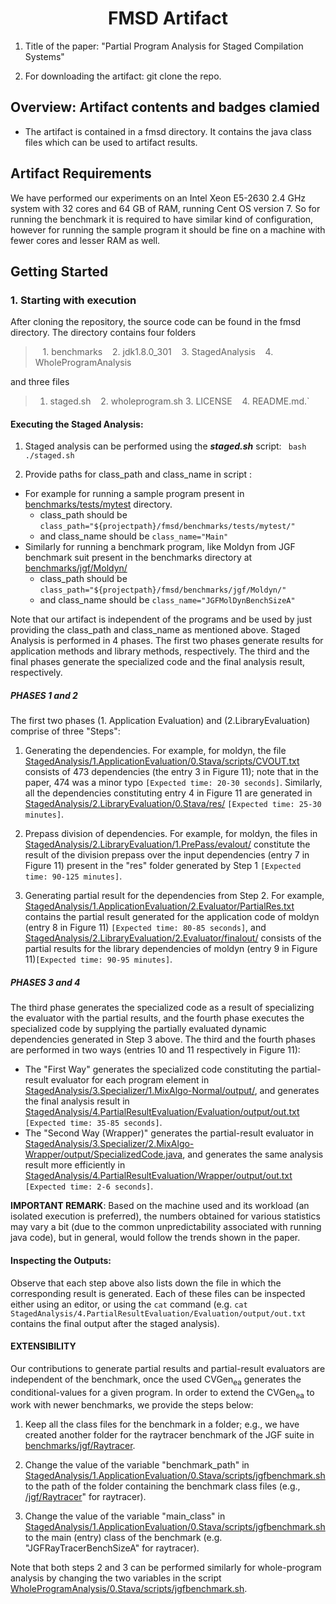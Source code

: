 
## <h1 align="center"> FMSD Artifact

1. Title of the paper: "Partial Program Analysis for Staged
Compilation Systems"

2. For downloading the artifact: git clone the repo.

## Overview: Artifact contents and badges clamied

* The artifact is contained in a fmsd directory. It contains the java class files which can be used to artifact results.

  
## Artifact Requirements

We have performed our experiments on an Intel Xeon E5-2630 2.4 GHz system with 32 cores and 64 GB of RAM, running Cent OS version 7.
So for running the benchmark it is required to have similar kind of configuration, however for running the sample program it should be fine on a machine with fewer cores and lesser RAM as well.

## Getting Started

###	 1. Starting with execution 

After cloning the repository, the source code can be found in the fmsd directory. The directory contains four folders 
> &nbsp;&nbsp; 1. benchmarks   &nbsp;&nbsp; 2. jdk1.8.0_301 &nbsp;&nbsp; 3. StagedAnalysis &nbsp;&nbsp; 4. WholeProgramAnalysis

and three files 
> 1. staged.sh &nbsp;&nbsp; 2. wholeprogram.sh 3. LICENSE &nbsp;&nbsp; 4. README.md.` 

#### Executing the Staged Analysis:

1. Staged analysis can be performed using the ***staged.sh*** script:
	  <code> bash ./staged.sh </code> 
	  
2. Provide paths for class_path and class_name in script : 

*	For example for running a sample program present in [benchmarks/tests/mytest](benchmarks/tests/mytest) directory.  
	* class\_path should be `class_path="${projectpath}/fmsd/benchmarks/tests/mytest/"`
	* and class\_name should be `class_name="Main"`
* Similarly for running a benchmark program, like Moldyn from JGF benchmark suit present in the benchmarks directory at [benchmarks/jgf/Moldyn/](benchmarks/jgf/Moldyn/) 
	* class\_path should be `class_path="${projectpath}/fmsd/benchmarks/jgf/Moldyn/"`
	* and class\_name should be `class_name="JGFMolDynBenchSizeA"`

Note that our artifact is independent of the programs and be used by just providing the class_path and class_name as mentioned above.
Staged Analysis is performed in 4 phases. The first two phases generate results for application methods and library methods, respectively. The third and the final phases generate the specialized code and the final analysis result, respectively.

##### PHASES 1 and 2 

The first two phases (1. Application Evaluation) and (2.LibraryEvaluation) comprise of three "Steps":

1. Generating the dependencies. For example, for moldyn, the file [StagedAnalysis/1.ApplicationEvaluation/0.Stava/scripts/CVOUT.txt](StagedAnalysis/1.ApplicationEvaluation/0.Stava/scripts/CVOUT.txt) consists of 473 dependencies (the entry 3 in Figure 11); note that in the paper, 474 was a minor typo `[Expected time: 20-30 seconds]`. Similarly, all the dependencies constituting entry 4 in Figure 11 are generated in [StagedAnalysis/2.LibraryEvaluation/0.Stava/res/](StagedAnalysis/2.LibraryEvaluation/0.Stava/res/) `[Expected time: 25-30 minutes]`.
        
2. Prepass division of dependencies. For example, for moldyn, the files in [StagedAnalysis/2.LibraryEvaluation/1.PrePass/evalout/](StagedAnalysis/2.LibraryEvaluation/1.PrePass/evalout/) constitute the result of the division prepass over the input dependencies (entry 7 in Figure 11) present in the "res" folder generated by Step 1 `[Expected time: 90-125 minutes]`.
        
3. Generating partial result for the dependencies from Step 2. For example, [StagedAnalysis/1.ApplicationEvaluation/2.Evaluator/PartialRes.txt](StagedAnalysis/1.ApplicationEvaluation/2.Evaluator/PartialRes.txt) contains the partial result generated for the application code of moldyn (entry 8 in Figure 11) `[Expected time: 80-85 seconds]`, and [StagedAnalysis/2.LibraryEvaluation/2.Evaluator/finalout/](StagedAnalysis/2.LibraryEvaluation/2.Evaluator/finalout/) consists of the partial results for the library dependencies of moldyn (entry 9 in Figure 11)`[Expected time: 90-95 minutes]`.

##### PHASES 3 and 4 

The third phase generates the specialized code as a result of specializing the evaluator with the partial results, and the fourth phase executes the specialized code by supplying the partially evaluated dynamic dependencies generated in Step 3 above.
    The third and the fourth phases are performed in two ways (entries 10 and 11 respectively in Figure 11):
        
- The "First Way" generates the specialized code constituting the partial-result evaluator for each program element in [StagedAnalysis/3.Specializer/1.MixAlgo-Normal/output/](StagedAnalysis/3.Specializer/1.MixAlgo-Normal/output/), and generates the final analysis result in [StagedAnalysis/4.PartialResultEvaluation/Evaluation/output/out.txt](StagedAnalysis/4.PartialResultEvaluation/Evaluation/output/out.txt) `[Expected time: 35-85 seconds]`.
- The "Second Way (Wrapper)" generates the partial-result evaluator in [StagedAnalysis/3.Specializer/2.MixAlgo-Wrapper/output/SpecializedCode.java](StagedAnalysis/3.Specializer/2.MixAlgo-Wrapper/output/SpecializedCode.java), and generates the same analysis result more efficiently in [StagedAnalysis/4.PartialResultEvaluation/Wrapper/output/out.txt](StagedAnalysis/4.PartialResultEvaluation/Wrapper/output/out.txt) `[Expected time: 2-6 seconds]`.

**IMPORTANT REMARK**: Based on the machine used and its workload (an isolated execution is preferred), the numbers obtained for various statistics may vary a bit (due to the common unpredictability associated with running java code), but in general, would follow the trends shown in the paper.

#### Inspecting the Outputs:

Observe that each step above also lists down the file in which the corresponding result is generated. Each of these files can be inspected either using an editor, or using the `cat` command (e.g. `cat StagedAnalysis/4.PartialResultEvaluation/Evaluation/output/out.txt` contains the final output after the staged analysis).
 
#### EXTENSIBILITY 

Our contributions to generate partial results and partial-result evaluators are independent of the benchmark, once the used CVGen<sub>ea</sub> generates the conditional-values for a given program. In order to extend the CVGen<sub>ea</sub> to work with newer benchmarks, we provide the steps below:     
    
1. Keep all the class files for the benchmark in a folder; e.g., we have created another folder for the raytracer benchmark of the JGF suite in [benchmarks/jgf/Raytracer](benchmarks/jgf/Raytracer).
    
2. Change the value of the variable "benchmark_path" in [StagedAnalysis/1.ApplicationEvaluation/0.Stava/scripts/jgfbenchmark.sh](StagedAnalysis/1.ApplicationEvaluation/0.Stava/scripts/jgfbenchmark.sh) to the path of the folder containing the benchmark class files (e.g., [/jgf/Raytracer](/jgf/Raytracer)" for raytracer).
    
3. Change the value of the variable "main_class" in [StagedAnalysis/1.ApplicationEvaluation/0.Stava/scripts/jgfbenchmark.sh](StagedAnalysis/1.ApplicationEvaluation/0.Stava/scripts/jgfbenchmark.sh) to the main (entry) class of the benchmark (e.g. "JGFRayTracerBenchSizeA" for raytracer).
    
Note that both steps 2 and 3 can be performed similarly for whole-program analysis by changing the two variables in the script [WholeProgramAnalysis/0.Stava/scripts/jgfbenchmark.sh](WholeProgramAnalysis/0.Stava/scripts/jgfbenchmark.sh).

